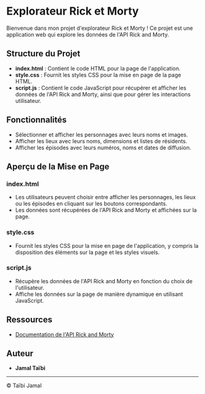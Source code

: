 # Explorateur Rick et Morty

Bienvenue dans mon projet d'explorateur Rick et Morty ! 
Ce projet est une application web qui explore les données de l'API Rick and Morty.

## Structure du Projet

- **index.html** : Contient le code HTML pour la page de l'application.
- **style.css** : Fournit les styles CSS pour la mise en page de la page HTML.
- **script.js** : Contient le code JavaScript pour récupérer et afficher les données de l'API Rick and Morty, ainsi que pour gérer les interactions utilisateur.

## Fonctionnalités

- Sélectionner et afficher les personnages avec leurs noms et images.
- Afficher les lieux avec leurs noms, dimensions et listes de résidents.
- Afficher les épisodes avec leurs numéros, noms et dates de diffusion.

## Aperçu de la Mise en Page

### index.html

- Les utilisateurs peuvent choisir entre afficher les personnages, les lieux ou les épisodes en cliquant sur les boutons correspondants.
- Les données sont récupérées de l'API Rick and Morty et affichées sur la page.

### style.css

- Fournit les styles CSS pour la mise en page de l'application, y compris la disposition des éléments sur la page et les styles visuels.

### script.js

- Récupère les données de l'API Rick and Morty en fonction du choix de l'utilisateur.
- Affiche les données sur la page de manière dynamique en utilisant JavaScript.

## Ressources

- [Documentation de l'API Rick and Morty](https://rickandmortyapi.com/documentation)

## Auteur

- **Jamal Taïbi**

---

© Taïbi Jamal
